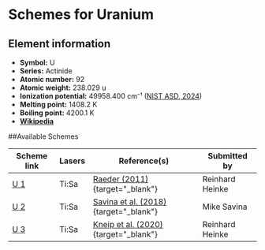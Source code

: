 # Schemes for Uranium

## Element information

- **Symbol:** U
- **Series:** Actinide
- **Atomic number:** 92
- **Atomic weight:** 238.029 u
- **Ionization potential:**  49958.400 cm⁻¹ ([NIST ASD, 2024](https://www.nist.gov/pml/atomic-spectra-database))
- **Melting point:** 1408.2 K
- **Boiling point:** 4200.1 K
- [**Wikipedia**](https://en.wikipedia.org/wiki/Uranium)

##Available Schemes

|     Scheme link      | Lasers |                                     Reference(s)                                      |  Submitted by   |
| -------------------- | ------ | ------------------------------------------------------------------------------------- | --------------- |
| [U 1](../u/u-001.md) | Ti:Sa  | [Raeder (2011)](https://doi.org/10.25358/openscience-4788){target="_blank"}           | Reinhard Heinke |
| [U 2](../u/u-002.md) | Ti:Sa  | [Savina et al. (2018)](https://doi.org/10.1021/acs.analchem.8b02656){target="_blank"} | Mike Savina     |
| [U 3](../u/u-003.md) | Ti:Sa  | [Kneip et al. (2020)](https://doi.org/10.1007/s10751-020-01712-4){target="_blank"}    | Reinhard Heinke |

